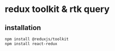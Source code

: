 # redux toolkit & rtk query
## installation
```sh
npm install @reduxjs/toolkit
npm install react-redux
```
